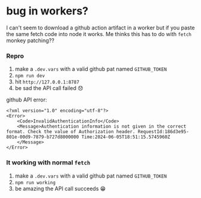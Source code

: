 # bug in workers?

I can't seem to download a github action artifact in a worker but if you paste the same fetch code into node it works. Me thinks this has to do with `fetch` monkey patching??

### Repro

1. make a `.dev.vars` with a valid github pat named `GITHUB_TOKEN`
2. `npm run dev`
3. hit `http://127.0.0.1:8787`
4. be sad the API call failed 😞

github API error:
```
<?xml version="1.0" encoding="utf-8"?>
<Error>
	<Code>InvalidAuthenticationInfo</Code>
	<Message>Authentication information is not given in the correct format. Check the value of Authorization header. RequestId:186d3e95-801e-00d9-7879-b727d8000000 Time:2024-06-05T18:51:15.5745960Z
	</Message>
</Error>
```

### It working with normal `fetch`

1. make a `.dev.vars` with a valid github pat named `GITHUB_TOKEN`
2. `npm run working`
4. be amazing the API call succeeds 😁
